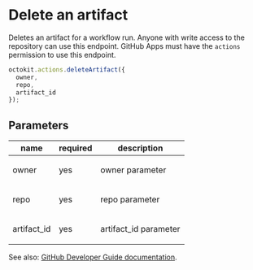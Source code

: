 # Delete an artifact

Deletes an artifact for a workflow run. Anyone with write access to the repository can use this endpoint. GitHub Apps must have the `actions` permission to use this endpoint.

```js
octokit.actions.deleteArtifact({
  owner,
  repo,
  artifact_id
});
```

## Parameters

<table>
  <thead>
    <tr>
      <th>name</th>
      <th>required</th>
      <th>description</th>
    </tr>
  </thead>
  <tbody>
    <tr><td>owner</td><td>yes</td><td>

owner parameter

</td></tr>
<tr><td>repo</td><td>yes</td><td>

repo parameter

</td></tr>
<tr><td>artifact_id</td><td>yes</td><td>

artifact_id parameter

</td></tr>
  </tbody>
</table>

See also: [GitHub Developer Guide documentation](endpoint.documentationUrl).

